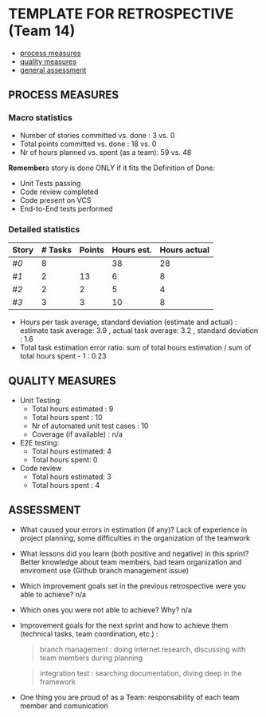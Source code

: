 TEMPLATE FOR RETROSPECTIVE (Team 14)
=====================================

- [process measures](#process-measures)
- [quality measures](#quality-measures)
- [general assessment](#assessment)

## PROCESS MEASURES 

### Macro statistics

- Number of stories committed vs. done : 3 vs. 0
- Total points committed vs. done : 18 vs. 0
- Nr of hours planned vs. spent (as a team): 59 vs. 48

**Remember**a story is done ONLY if it fits the Definition of Done:
 
- Unit Tests passing
- Code review completed
- Code present on VCS
- End-to-End tests performed


### Detailed statistics

| Story  | # Tasks | Points | Hours est. | Hours actual |
|--------|---------|--------|------------|--------------|
| _#0_   |    8    |        |    38      |     28       |       (Task #10 Integretion test not done)
| _#1_   |    2    |   13   |    6       |     8        |
| _#2_   |    2    |   2    |    5       |     4        |
| _#3_   |    3    |   3    |    10      |     8        |



- Hours per task average, standard deviation (estimate and actual) : estimate task average: 3.9 , actual task average: 3.2 , standard deviation : 1.6
- Total task estimation error ratio: sum of total hours estimation / sum of total hours spent - 1 : 0.23

  
## QUALITY MEASURES 

- Unit Testing:
  - Total hours estimated : 9
  - Total hours spent : 10
  - Nr of automated unit test cases : 10
  - Coverage (if available) : n/a
- E2E testing:
  - Total hours estimated: 4
  - Total hours spent: 0
- Code review 
  - Total hours estimated: 3 
  - Total hours spent : 4
  


## ASSESSMENT

- What caused your errors in estimation (if any)? Lack of experience in project planning, some difficulties in the organization of the teamwork

- What lessons did you learn (both positive and negative) in this sprint? Better knowledge about team members, bad team organization and enviroment use (Github branch management issue)

- Which improvement goals set in the previous retrospective were you able to achieve? n/a 
  
- Which ones you were not able to achieve? Why? n/a

- Improvement goals for the next sprint and how to achieve them (technical tasks, team coordination, etc.) :

  > branch management : doing internet research, discussing with team members during planning
  
  > integration test : searching documentation, diving deep in the framework

- One thing you are proud of as a Team: responsability of each team member and comunication
